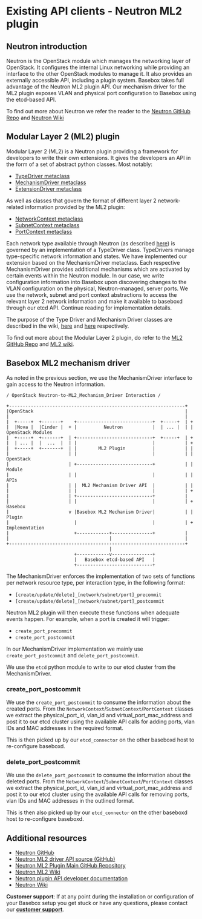 # Existing API clients - Neutron ML2 plugin
## Neutron introduction
Neutron is the OpenStack module which manages the networking layer of OpenStack. It configures the internal Linux networking while providing an interface to the other OpenStack modules to manage it. It also provides an externally accessible API, including a plugin system.
Basebox takes full advantage of the Neutron ML2 plugin API. Our mechanism driver for the ML2 plugin exposes VLAN and physical port configuration to Basebox using the etcd-based API.

To find out more about Neutron we refer the reader to the [Neutron GitHub Repo][N_GH] and [Neutron Wiki][N_WIKI]

## Modular Layer 2 (ML2) plugin
Modular Layer 2 (ML2) is a Neutron plugin providing a framework for developers to write their own extensions. It gives the developers an API in the form of a set of abstract python classes. Most notably:
* [TypeDriver metaclass][TDM]
* [MechanismDriver metaclass][MDM]
* [ExtensionDriver metaclass][EDM]

As well as classes that govern the format of different layer 2 network-related information provided by the ML2 plugin:
* [NetworkContext metaclass][NCM]
* [SubnetContext metaclass][SCM]
* [PortContext metaclass][PCM]

Each network type available through Neutron (as described [here][OSN_INTRO]) is governed by an implementation of a TypeDriver class. TypeDrivers manage type-specific network information and states.
We have implemented our extension based on the MechanismDriver metaclass.
Each respective MechanismDriver provides additional mechanisms which are activated by certain events within the Neutron module. In our case, we write configuration information into Basebox upon discovering changes to the VLAN configuration on the physical, Neutron-managed, server ports.
We use the network, subnet and port context abstractions to access the relevant layer 2 network information and make it available to baseboxd through our etcd API. Continue reading for implementation details.

The purpose of the Type Driver and Mechanism Driver classes are described in the wiki, [here][TD_WIKI] and [here][MD_WIKI] respectively.

To find out more about the Modular Layer 2 plugin, do refer to the [ML2 GitHub Repo][N_ML2_GH] and [ML2 wiki][N_ML2_WIKI].

## Basebox ML2 mechanism driver
As noted in the previous section, we use the MechanismDriver interface to gain access to the Neutron information.

```text
/ OpenStack Neutron-to-ML2_Mechanism_Driver Interaction /

+-----------------------------------------------------------------+
|OpenStack                                                        |
|                                                                 |
|  +-----+  +-------+    +----------------------------+  +-----+  | +
|  |Nova |  |Cinder |  + |          Neutron           |  | ... |  | | OpenStack Modules
|  +-----+  +-------+  | +----------------------------+  +-----+  | +
|  | ... |  |  ...  |  | |                            |           | +
|  +-----+  +-------+  | |        ML2 Plugin          |           | |
|                      | |                            |           | | OpenStack
|                      | +----------------------------+           | | Module
|                      | |                            |           | | APIs
|                      | |  ML2 Mechanism Driver API  |           | |
|                      | |                            |           | +
|                      | +----------------------------+           |
|                      | |                            |           | + Basebox
|                      v |Basebox ML2 Mechanism Driver|           | | Plugin
|                        |                            |           | + Implementation
|                        +------------+---------------+           |
|                                     |                           |
+-----------------------------------------------------------------+
                                      |
                         +------------v---------------+
                         |   Basebox etcd-based API   |
                         +----------------------------+
```
The MechanismDriver enforces the implementation of two sets of functions per network resource type, per interaction type, in the following format:
* `[create/update/delete]_[network/subnet/port]_precommit`
* `[create/update/delete]_[network/subnet/port]_postcommit`

Neutron ML2 plugin will then execute these functions when adequate events happen. For example, when a port is created it will trigger:
* `create_port_precommit`
* `create_port_postcommit`

In our MechanismDriver implementation we mainly use `create_port_postcommit` and `delete_port_postcommit`.

We use the `etcd` python module to write to our etcd cluster from the MechanismDriver.

### create_port_postcommit
We use the `create_port_postcommit` to consume the information about the created ports. From the `NetworkContext`/`SubnetContext`/`PortContext` classes we extract the physical_port_id, vlan_id and virtual_port_mac_address and post it to our etcd cluster using the available API calls for adding ports, vlan IDs and MAC addresses in the required format.

This is then picked up by our `etcd_connector` on the other baseboxd host to re-configure baseboxd.

### delete_port_postcommit
We use the `delete_port_postcommit` to consume the information about the deleted ports. From the `NetworkContext`/`SubnetContext`/`PortContext` classes we extract the physical_port_id, vlan_id and virtual_port_mac_address and post it to our etcd cluster using the available API calls for removing ports, vlan IDs and MAC addresses in the outlined format.

This is then also picked up by our `etcd_connector` on the other baseboxd host to re-configure baseboxd.

## Additional resources
* [Neutron GitHub][N_GH]
* [Neutron ML2 driver API source (GitHub)][DR_API_SRC]
* [Neutron ML2 Plugin Main GitHub Repository][N_ML2_GH]
* [Neutron ML2 Wiki][N_ML2_WIKI]
* [Neutron plugin API developer documentation][N_P_API]
* [Neutron Wiki][N_WIKI]

**Customer support**: If at any point during the installation or configuration of your Basebox setup you get stuck or have any questions, please contact our **[customer support](customer_support.html#customer_support)**.

[N_ML2_WIKI]: https://wiki.openstack.org/wiki/Neutron/ML2 (Neutron ML2 Wiki)
[N_ML2_GH]: https://github.com/openstack/neutron/tree/master/neutron/plugins/ml2 (Neutron ML2 Plugin Main Github Repository)
[DR_API_SRC]: https://github.com/openstack/neutron/blob/master/neutron/plugins/ml2/driver_api.py (Neutron ML2 driver API source)
[N_P_API]: http://docs.openstack.org/developer/neutron/devref/plugin-api.html (Neutron plugin API developer documentation)
[N_GH]: https://github.com/openstack/neutron (Neutron Module GitHub Repository)
[N_WIKI]: https://wiki.openstack.org/wiki/Neutron (Neutron Module GitHub Wiki)
[TD_WIKI]: https://wiki.openstack.org/wiki/Neutron/ML2#Type_Drivers
[MD_WIKI]: https://wiki.openstack.org/wiki/Neutron/ML2#Mechanism_Drivers
[TDM]: https://github.com/openstack/neutron/blob/master/neutron/plugins/ml2/driver_api.py#L39 (TypeDriver metaclass source on GitHub)
[MDM]: https://github.com/openstack/neutron/blob/master/neutron/plugins/ml2/driver_api.py#L549 (MechanismDriver metaclass source on GitHub)
[EDM]: https://github.com/openstack/neutron/blob/master/neutron/plugins/ml2/driver_api.py#L930 (ExtensionDriver metaclass source on GitHub)
[NCM]: https://github.com/openstack/neutron/blob/master/neutron/plugins/ml2/driver_api.py#L160 (NetworkContext metaclass)
[SCM]: https://github.com/openstack/neutron/blob/master/neutron/plugins/ml2/driver_api.py#L198 (SubnetContext metaclass)
[PCM]: https://github.com/openstack/neutron/blob/master/neutron/plugins/ml2/driver_api.py#L231 (PortContext metaclass)
[OSN_INTRO]: http://docs.openstack.org/newton/networking-guide/intro-os-networking.html (OpenStack Documentation on )
